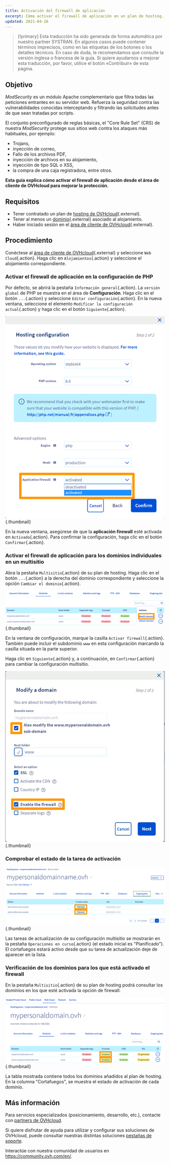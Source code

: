 ```yaml
---
title: Activación del firewall de aplicación
excerpt: Cómo activar el firewall de aplicación en un plan de hosting.
updated: 2021-04-26
---
```


> [!primary]
> Esta traducción ha sido generada de forma automática por nuestro partner SYSTRAN. En algunos casos puede contener términos imprecisos, como en las etiquetas de los botones o los detalles técnicos. En caso de duda, le recomendamos que consulte la versión inglesa o francesa de la guía. Si quiere ayudarnos a mejorar esta traducción, por favor, utilice el botón «Contribuir» de esta página.
>

## Objetivo

*ModSecurity* es un módulo Apache complementario que filtra todas las peticiones entrantes en su servidor web. Refuerza la seguridad contra las vulnerabilidades conocidas interceptando y filtrando las solicitudes antes de que sean tratadas por scripts.

El conjunto preconfigurado de reglas básicas, el "Core Rule Set" (CRS) de nuestra *ModSecurity* protege sus sitios web contra los ataques más habituales, por ejemplo:

- Trojans,
- inyección de correo,
- Fallo de los archivos PDF,
- inyección de archivos en su alojamiento,
- inyección de tipo SQL o XSS,
- la compra de una caja registradora, entre otros.

**Esta guía explica cómo activar el firewall de aplicación desde el área de cliente de OVHcloud para mejorar la protección.**

## Requisitos

- Tener contratado un plan de [hosting de OVHcloud](https://www.ovhcloud.com/es/web-hosting/){.external}.
- Tener al menos un [dominio](https://www.ovhcloud.com/es/domains/){.external} asociado al alojamiento.
- Haber iniciado sesión en el [área de cliente de OVHcloud](/links/manager){.external}.

## Procedimiento

Conéctese al [área de cliente de OVHcloud](/links/manager){.external} y seleccione `Web Cloud`{.action}. Haga clic en `Alojamientos`{.action} y seleccione el alojamiento correspondiente.

### Activar el firewall de aplicación en la configuración de PHP

Por defecto, se abrirá la pestaña `Información general`{.action}. La `versión global` de PHP se muestra en el área de **Configuración**. Haga clic en el botón `...`{.action} y seleccione `Editar configuración`{.action}. En la nueva ventana, seleccione el elemento `Modificar la configuración actual`{.action} y haga clic en el botón `Siguiente`{.action}.

![managephpconfig](images/application-firewall-step-2.png){.thumbnail}

En la nueva ventana, asegúrese de que la **aplicación firewall** esté activada en `Activado`{.action}. Para confirmar la configuración, haga clic en el botón `Confirmar`{.action}.

### Activar el firewall de aplicación para los dominios individuales en un multisitio

Abra la pestaña `Multisitio`{.action} de su plan de hosting. Haga clic en el botón `...`{.action} a la derecha del dominio correspondiente y seleccione la opción `Cambiar el dominio`{.action}.

![managemultisite](images/modify-a-domain.png){.thumbnail}

En la ventana de configuración, marque la casilla `Activar firewall`{.action}. También puede incluir el subdominio `www` en esta configuración marcando la casilla situada en la parte superior.

Haga clic en `Siguiente`{.action} y, a continuación, en `Confirmar`{.action} para cambiar la configuración multisitio.

![modifydomain](images/modify-a-domain-enable-firewall-step-1.png){.thumbnail}

### Comprobar el estado de la tarea de activación

![gestión en curso](images/firewall-planned.png){.thumbnail}

Las tareas de actualización de su configuración multisitio se mostrarán en la pestaña `Operaciones en curso`{.action} (el estado inicial es "Planificado"). El cortafuegos estará activo desde que su tarea de actualización deje de aparecer en la lista.

### Verificación de los dominios para los que está activado el firewall

En la pestaña `Multisitio`{.action} de su plan de hosting podrá consultar los dominios en los que esté activada la opción de firewall.

![gerageenabled](images/firewall-enabled.png){.thumbnail}

La tabla mostrada contiene todos los dominios añadidos al plan de hosting. En la columna "Cortafuegos", se muestra el estado de activación de cada dominio.

## Más información

Para servicios especializados (posicionamiento, desarrollo, etc.), contacte con [partners de OVHcloud](https://partner.ovhcloud.com/es/directory/).

Si quiere disfrutar de ayuda para utilizar y configurar sus soluciones de OVHcloud, puede consultar nuestras distintas soluciones [pestañas de soporte](/links/support).

Interactúe con nuestra comunidad de usuarios en <https://community.ovh.com/en/>.
